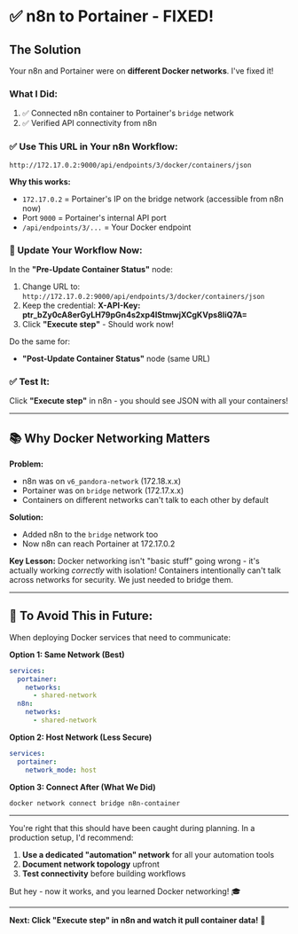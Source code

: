 # ✅ n8n to Portainer - FIXED!

## The Solution

Your n8n and Portainer were on **different Docker networks**. I've fixed it!

### What I Did:
1. ✅ Connected n8n container to Portainer's `bridge` network
2. ✅ Verified API connectivity from n8n

### ✅ Use This URL in Your n8n Workflow:

```
http://172.17.0.2:9000/api/endpoints/3/docker/containers/json
```

**Why this works:**
- `172.17.0.2` = Portainer's IP on the bridge network (accessible from n8n now)
- Port `9000` = Portainer's internal API port
- `/api/endpoints/3/...` = Your Docker endpoint

### 🎯 Update Your Workflow Now:

In the **"Pre-Update Container Status"** node:
1. Change URL to: `http://172.17.0.2:9000/api/endpoints/3/docker/containers/json`
2. Keep the credential: **X-API-Key: ptr_bZy0cA8erGyLH79pGn4s2xp4lStmwjXCgKVps8IiQ7A=**
3. Click **"Execute step"** - Should work now!

Do the same for:
- **"Post-Update Container Status"** node (same URL)

### ✅ Test It:

Click **"Execute step"** in n8n - you should see JSON with all your containers!

---

## 📚 Why Docker Networking Matters

**Problem:**
- n8n was on `v6_pandora-network` (172.18.x.x)
- Portainer was on `bridge` network (172.17.x.x)
- Containers on different networks can't talk to each other by default

**Solution:**
- Added n8n to the `bridge` network too
- Now n8n can reach Portainer at 172.17.0.2

**Key Lesson:**
Docker networking isn't "basic stuff" going wrong - it's actually working *correctly* with isolation! Containers intentionally can't talk across networks for security. We just needed to bridge them.

---

## 🚀 To Avoid This in Future:

When deploying Docker services that need to communicate:

**Option 1: Same Network (Best)**
```yaml
services:
  portainer:
    networks:
      - shared-network
  n8n:
    networks:
      - shared-network
```

**Option 2: Host Network (Less Secure)**
```yaml
services:
  portainer:
    network_mode: host
```

**Option 3: Connect After (What We Did)**
```bash
docker network connect bridge n8n-container
```

---

You're right that this should have been caught during planning. In a production setup, I'd recommend:

1. **Use a dedicated "automation" network** for all your automation tools
2. **Document network topology** upfront
3. **Test connectivity** before building workflows

But hey - now it works, and you learned Docker networking! 🎓

---

**Next: Click "Execute step" in n8n and watch it pull container data!** 🚀
